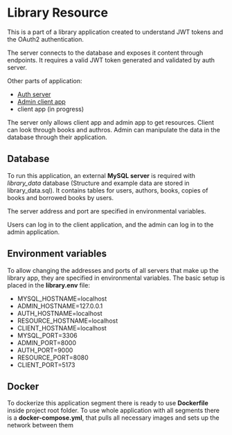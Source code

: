 # Library Resource
This is a part of a library application created to understand JWT tokens and the OAuth2 authentication.

The server connects to the database and exposes it content through endpoints. It requires a valid JWT token generated and validated by auth server.

Other parts of application:
- [Auth server](https://github.com/Grochu25/authServer)
- [Admin client app](https://github.com/Grochu25/library-admin-client)
- client app (in progress)

The server only allows client app and admin app to get resources. Client can look through books and authros. Admin can manipulate the data in the database through their application.

## Database
To run this application, an external **MySQL server** is required with *library_data* database (Structure and example data are stored in library_data.sql).
It contains tables for users, authors, books, copies of books and borrowed books by users.

The server address and port are specified in environmental variables.

Users can log in to the client application, and the admin can log in to the admin application.

## Environment variables
To allow changing the addresses and ports of all servers that make up the library app, they are specified in environmental variables. The basic setup is placed in the **library.env** file:
- MYSQL_HOSTNAME=localhost
- ADMIN_HOSTNAME=127.0.0.1
- AUTH_HOSTNAME=localhost
- RESOURCE_HOSTNAME=localhost
- CLIENT_HOSTNAME=localhost
- MYSQL_PORT=3306
- ADMIN_PORT=8000
- AUTH_PORT=9000
- RESOURCE_PORT=8080
- CLIENT_PORT=5173

## Docker
To dockerize this application segment there is ready to use **Dockerfile** inside project root folder.
To use whole application with all segments there is a **docker-compose.yml**, that pulls all necessary images and sets up the network between them